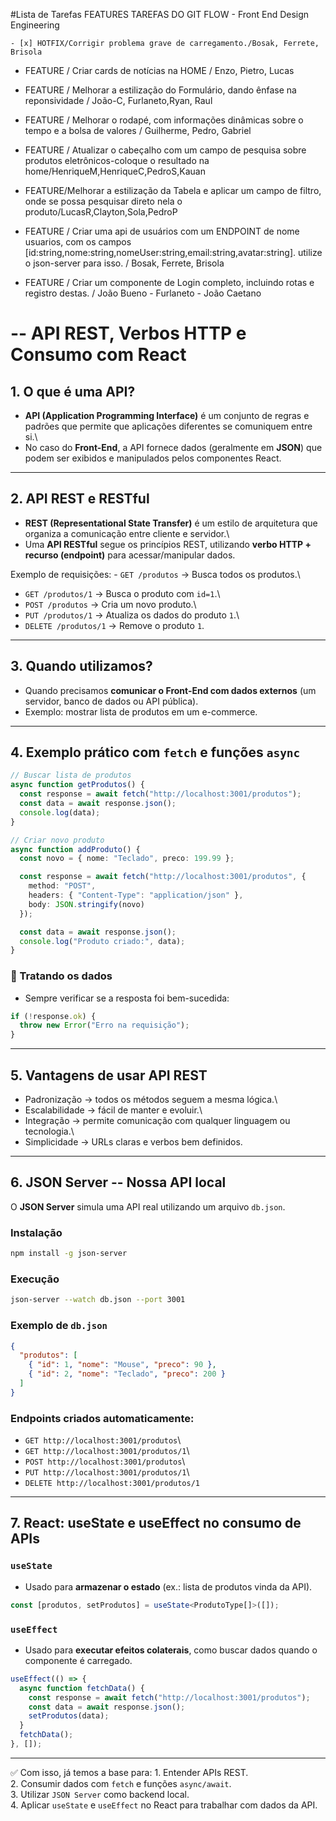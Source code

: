 #Lista de Tarefas FEATURES
TAREFAS DO GIT FLOW - Front End Design Engineering
```
- [x] HOTFIX/Corrigir problema grave de carregamento./Bosak, Ferrete, Brisola
```
- FEATURE / Criar cards de notícias na HOME / Enzo, Pietro, Lucas

- FEATURE / Melhorar a estilização do Formulário, dando ênfase na reponsividade / João-C, Furlaneto,Ryan, Raul

- FEATURE / Melhorar o rodapé, com informações dinâmicas sobre o tempo e a bolsa de valores / Guilherme, Pedro, Gabriel

- FEATURE / Atualizar o cabeçalho com um campo de pesquisa sobre produtos eletrônicos-coloque o resultado na home/HenriqueM,HenriqueC,PedroS,Kauan

- FEATURE/Melhorar a estilização da Tabela e aplicar um campo de filtro, onde se possa pesquisar direto nela o produto/LucasR,Clayton,Sola,PedroP

- FEATURE / Criar uma api de usuários com um ENDPOINT de nome usuarios, com os campos [id:string,nome:string,nomeUser:string,email:string,avatar:string]. utilize o json-server para isso. / Bosak, Ferrete, Brisola 

- FEATURE / Criar um componente de Login completo, incluindo rotas e registro destas. / João Bueno - Furlaneto - João Caetano

# -- API REST, Verbos HTTP e Consumo com React

## 1. O que é uma API?

-   **API (Application Programming Interface)** é um conjunto de regras
    e padrões que permite que aplicações diferentes se comuniquem entre
    si.\
-   No caso do **Front-End**, a API fornece dados (geralmente em
    **JSON**) que podem ser exibidos e manipulados pelos componentes
    React.

------------------------------------------------------------------------

## 2. API REST e RESTful

-   **REST (Representational State Transfer)** é um estilo de
    arquitetura que organiza a comunicação entre cliente e servidor.\
-   Uma **API RESTful** segue os princípios REST, utilizando **verbo
    HTTP + recurso (endpoint)** para acessar/manipular dados.

Exemplo de requisições: - `GET /produtos` → Busca todos os produtos.\
- `GET /produtos/1` → Busca o produto com `id=1`.\
- `POST /produtos` → Cria um novo produto.\
- `PUT /produtos/1` → Atualiza os dados do produto `1`.\
- `DELETE /produtos/1` → Remove o produto `1`.

------------------------------------------------------------------------

## 3. Quando utilizamos?

-   Quando precisamos **comunicar o Front-End com dados externos** (um
    servidor, banco de dados ou API pública).
-   Exemplo: mostrar lista de produtos em um e-commerce.

------------------------------------------------------------------------

## 4. Exemplo prático com `fetch` e funções `async`

``` ts
// Buscar lista de produtos
async function getProdutos() {
  const response = await fetch("http://localhost:3001/produtos");
  const data = await response.json();
  console.log(data);
}

// Criar novo produto
async function addProduto() {
  const novo = { nome: "Teclado", preco: 199.99 };

  const response = await fetch("http://localhost:3001/produtos", {
    method: "POST",
    headers: { "Content-Type": "application/json" },
    body: JSON.stringify(novo)
  });

  const data = await response.json();
  console.log("Produto criado:", data);
}
```

### 📌 Tratando os dados

-   Sempre verificar se a resposta foi bem-sucedida:

``` ts
if (!response.ok) {
  throw new Error("Erro na requisição");
}
```

------------------------------------------------------------------------

## 5. Vantagens de usar API REST

-   Padronização → todos os métodos seguem a mesma lógica.\
-   Escalabilidade → fácil de manter e evoluir.\
-   Integração → permite comunicação com qualquer linguagem ou
    tecnologia.\
-   Simplicidade → URLs claras e verbos bem definidos.

------------------------------------------------------------------------

## 6. JSON Server -- Nossa API local

O **JSON Server** simula uma API real utilizando um arquivo `db.json`.

### Instalação

``` bash
npm install -g json-server
```

### Execução

``` bash
json-server --watch db.json --port 3001
```

### Exemplo de `db.json`

``` json
{
  "produtos": [
    { "id": 1, "nome": "Mouse", "preco": 90 },
    { "id": 2, "nome": "Teclado", "preco": 200 }
  ]
}
```

### Endpoints criados automaticamente:

-   `GET http://localhost:3001/produtos`\
-   `GET http://localhost:3001/produtos/1`\
-   `POST http://localhost:3001/produtos`\
-   `PUT http://localhost:3001/produtos/1`\
-   `DELETE http://localhost:3001/produtos/1`

------------------------------------------------------------------------

## 7. React: useState e useEffect no consumo de APIs

### `useState`

-   Usado para **armazenar o estado** (ex.: lista de produtos vinda da
    API).

``` ts
const [produtos, setProdutos] = useState<ProdutoType[]>([]);
```

### `useEffect`

-   Usado para **executar efeitos colaterais**, como buscar dados quando
    o componente é carregado.

``` ts
useEffect(() => {
  async function fetchData() {
    const response = await fetch("http://localhost:3001/produtos");
    const data = await response.json();
    setProdutos(data);
  }
  fetchData();
}, []);
```

------------------------------------------------------------------------

✅ Com isso, já temos a base para: 1. Entender APIs REST.\
2. Consumir dados com `fetch` e funções `async/await`.\
3. Utilizar `JSON Server` como backend local.\
4. Aplicar `useState` e `useEffect` no React para trabalhar com dados da
API.
